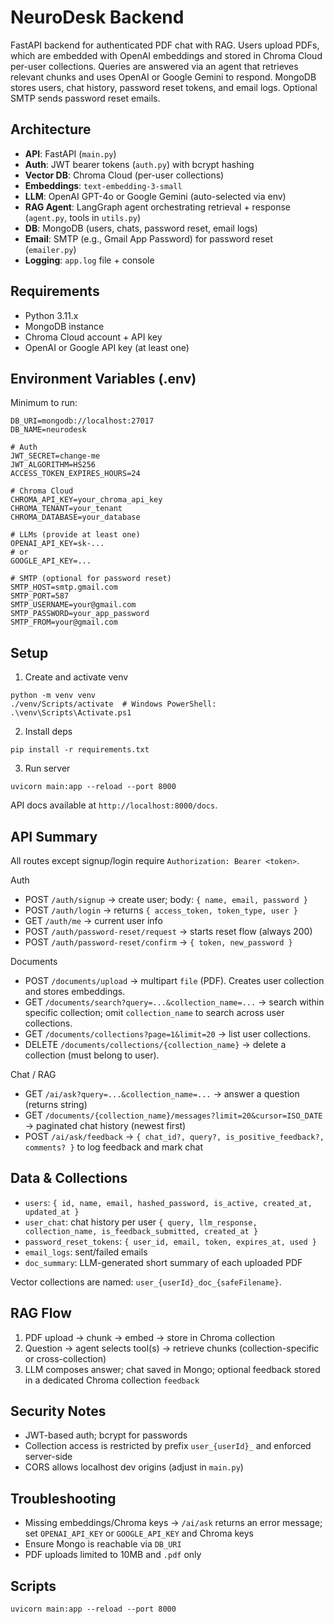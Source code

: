 # NeuroDesk Backend

FastAPI backend for authenticated PDF chat with RAG. Users upload PDFs, which are embedded with OpenAI embeddings and stored in Chroma Cloud per-user collections. Queries are answered via an agent that retrieves relevant chunks and uses OpenAI or Google Gemini to respond. MongoDB stores users, chat history, password reset tokens, and email logs. Optional SMTP sends password reset emails.

## Architecture

- **API**: FastAPI (`main.py`)
- **Auth**: JWT bearer tokens (`auth.py`) with bcrypt hashing
- **Vector DB**: Chroma Cloud (per-user collections)
- **Embeddings**: `text-embedding-3-small`
- **LLM**: OpenAI GPT-4o or Google Gemini (auto-selected via env)
- **RAG Agent**: LangGraph agent orchestrating retrieval + response (`agent.py`, tools in `utils.py`)
- **DB**: MongoDB (users, chats, password reset, email logs)
- **Email**: SMTP (e.g., Gmail App Password) for password reset (`emailer.py`)
- **Logging**: `app.log` file + console

## Requirements

- Python 3.11.x
- MongoDB instance
- Chroma Cloud account + API key
- OpenAI or Google API key (at least one)

## Environment Variables (.env)

Minimum to run:
```
DB_URI=mongodb://localhost:27017
DB_NAME=neurodesk

# Auth
JWT_SECRET=change-me
JWT_ALGORITHM=HS256
ACCESS_TOKEN_EXPIRES_HOURS=24

# Chroma Cloud
CHROMA_API_KEY=your_chroma_api_key
CHROMA_TENANT=your_tenant
CHROMA_DATABASE=your_database

# LLMs (provide at least one)
OPENAI_API_KEY=sk-...
# or
GOOGLE_API_KEY=...

# SMTP (optional for password reset)
SMTP_HOST=smtp.gmail.com
SMTP_PORT=587
SMTP_USERNAME=your@gmail.com
SMTP_PASSWORD=your_app_password
SMTP_FROM=your@gmail.com
```

## Setup

1) Create and activate venv
```
python -m venv venv
./venv/Scripts/activate  # Windows PowerShell: .\venv\Scripts\Activate.ps1
```

2) Install deps
```
pip install -r requirements.txt
```

3) Run server
```
uvicorn main:app --reload --port 8000
```

API docs available at `http://localhost:8000/docs`.

## API Summary

All routes except signup/login require `Authorization: Bearer <token>`.

Auth
- POST `/auth/signup` → create user; body: `{ name, email, password }`
- POST `/auth/login` → returns `{ access_token, token_type, user }`
- GET `/auth/me` → current user info
- POST `/auth/password-reset/request` → starts reset flow (always 200)
- POST `/auth/password-reset/confirm` → `{ token, new_password }`

Documents
- POST `/documents/upload` → multipart `file` (PDF). Creates user collection and stores embeddings.
- GET `/documents/search?query=...&collection_name=...` → search within specific collection; omit `collection_name` to search across user collections.
- GET `/documents/collections?page=1&limit=20` → list user collections.
- DELETE `/documents/collections/{collection_name}` → delete a collection (must belong to user).

Chat / RAG
- GET `/ai/ask?query=...&collection_name=...` → answer a question (returns string)
- GET `/documents/{collection_name}/messages?limit=20&cursor=ISO_DATE` → paginated chat history (newest first)
- POST `/ai/ask/feedback` → `{ chat_id?, query?, is_positive_feedback?, comments? }` to log feedback and mark chat

## Data & Collections

- `users`: `{ id, name, email, hashed_password, is_active, created_at, updated_at }`
- `user_chat`: chat history per user `{ query, llm_response, collection_name, is_feedback_submitted, created_at }`
- `password_reset_tokens`: `{ user_id, email, token, expires_at, used }`
- `email_logs`: sent/failed emails
- `doc_summary`: LLM-generated short summary of each uploaded PDF

Vector collections are named: `user_{userId}_doc_{safeFilename}`.

## RAG Flow

1) PDF upload → chunk → embed → store in Chroma collection
2) Question → agent selects tool(s) → retrieve chunks (collection-specific or cross-collection)
3) LLM composes answer; chat saved in Mongo; optional feedback stored in a dedicated Chroma collection `feedback`

## Security Notes

- JWT-based auth; bcrypt for passwords
- Collection access is restricted by prefix `user_{userId}_` and enforced server-side
- CORS allows localhost dev origins (adjust in `main.py`)

## Troubleshooting

- Missing embeddings/Chroma keys → `/ai/ask` returns an error message; set `OPENAI_API_KEY` or `GOOGLE_API_KEY` and Chroma keys
- Ensure Mongo is reachable via `DB_URI`
- PDF uploads limited to 10MB and `.pdf` only

## Scripts

```
uvicorn main:app --reload --port 8000
```
